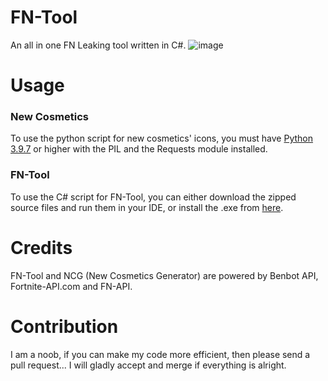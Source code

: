 # FN-Tool
An all in one FN Leaking tool written in C#.
![image](https://user-images.githubusercontent.com/82705218/141682261-039b2d33-3ebd-43b7-b5d6-a39ee9b5f6d3.png)

# Usage
### New Cosmetics
To use the python script for new cosmetics' icons, you must have [Python 3.9.7](https://www.python.org/downloads/release/python-397/) or higher with the PIL and the Requests module installed. 

### FN-Tool
To use the C# script for FN-Tool, you can either download the zipped source files and run them in your IDE, or install the .exe from [here](https://github.com/NotNeonDEV/FN-Tool/releases/tag/v1.0).

# Credits
FN-Tool and NCG (New Cosmetics Generator) are powered by Benbot API, Fortnite-API.com and FN-API.

# Contribution
I am a noob, if you can make my code more efficient, then please send a pull request... I will gladly accept and merge if everything is alright.
